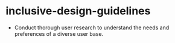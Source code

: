 # inclusive-design-guidelines

 - Conduct thorough user research to understand the needs and preferences of a diverse user base.
